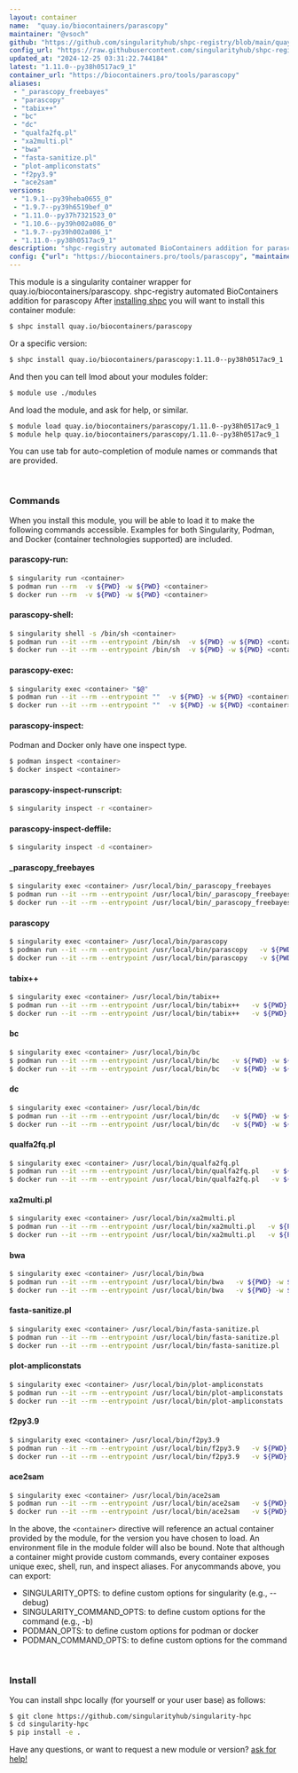 ```yaml
---
layout: container
name:  "quay.io/biocontainers/parascopy"
maintainer: "@vsoch"
github: "https://github.com/singularityhub/shpc-registry/blob/main/quay.io/biocontainers/parascopy/container.yaml"
config_url: "https://raw.githubusercontent.com/singularityhub/shpc-registry/main/quay.io/biocontainers/parascopy/container.yaml"
updated_at: "2024-12-25 03:31:22.744184"
latest: "1.11.0--py38h0517ac9_1"
container_url: "https://biocontainers.pro/tools/parascopy"
aliases:
 - "_parascopy_freebayes"
 - "parascopy"
 - "tabix++"
 - "bc"
 - "dc"
 - "qualfa2fq.pl"
 - "xa2multi.pl"
 - "bwa"
 - "fasta-sanitize.pl"
 - "plot-ampliconstats"
 - "f2py3.9"
 - "ace2sam"
versions:
 - "1.9.1--py39heba0655_0"
 - "1.9.7--py39h6519bef_0"
 - "1.11.0--py37h7321523_0"
 - "1.10.6--py39h002a086_0"
 - "1.9.7--py39h002a086_1"
 - "1.11.0--py38h0517ac9_1"
description: "shpc-registry automated BioContainers addition for parascopy"
config: {"url": "https://biocontainers.pro/tools/parascopy", "maintainer": "@vsoch", "description": "shpc-registry automated BioContainers addition for parascopy", "latest": {"1.11.0--py38h0517ac9_1": "sha256:c62558ae16aa14e24722d75bde863cb915042412169dffd7c3535ac3be502ec3"}, "tags": {"1.9.1--py39heba0655_0": "sha256:510ea5bec833767af1c344ca772bae2d9bab06a4cf6c260cec1ebf528b5887c3", "1.9.7--py39h6519bef_0": "sha256:370fd811e849293ffb438c84d1fd0bc80acb926fdd1cd2bd0d6f7e089020a808", "1.11.0--py37h7321523_0": "sha256:777f728dae0454ad9d726060d1a280d9fdb38079196f017bf699c2ba1deb4f47", "1.10.6--py39h002a086_0": "sha256:a69109d64a78ecff71d45f6855b6135893c940e0590a0ff8e69c50123d1c199b", "1.9.7--py39h002a086_1": "sha256:b98cacd798cb996302663d5035a9eb1ac297d4a0a9a3f2f91991b6c1f2a93db5", "1.11.0--py38h0517ac9_1": "sha256:c62558ae16aa14e24722d75bde863cb915042412169dffd7c3535ac3be502ec3"}, "docker": "quay.io/biocontainers/parascopy", "aliases": {"_parascopy_freebayes": "/usr/local/bin/_parascopy_freebayes", "parascopy": "/usr/local/bin/parascopy", "tabix++": "/usr/local/bin/tabix++", "bc": "/usr/local/bin/bc", "dc": "/usr/local/bin/dc", "qualfa2fq.pl": "/usr/local/bin/qualfa2fq.pl", "xa2multi.pl": "/usr/local/bin/xa2multi.pl", "bwa": "/usr/local/bin/bwa", "fasta-sanitize.pl": "/usr/local/bin/fasta-sanitize.pl", "plot-ampliconstats": "/usr/local/bin/plot-ampliconstats", "f2py3.9": "/usr/local/bin/f2py3.9", "ace2sam": "/usr/local/bin/ace2sam"}}
---
```


This module is a singularity container wrapper for quay.io/biocontainers/parascopy.
shpc-registry automated BioContainers addition for parascopy
After [installing shpc](#install) you will want to install this container module:


```bash
$ shpc install quay.io/biocontainers/parascopy
```

Or a specific version:

```bash
$ shpc install quay.io/biocontainers/parascopy:1.11.0--py38h0517ac9_1
```

And then you can tell lmod about your modules folder:

```bash
$ module use ./modules
```

And load the module, and ask for help, or similar.

```bash
$ module load quay.io/biocontainers/parascopy/1.11.0--py38h0517ac9_1
$ module help quay.io/biocontainers/parascopy/1.11.0--py38h0517ac9_1
```

You can use tab for auto-completion of module names or commands that are provided.

<br>

### Commands

When you install this module, you will be able to load it to make the following commands accessible.
Examples for both Singularity, Podman, and Docker (container technologies supported) are included.

#### parascopy-run:

```bash
$ singularity run <container>
$ podman run --rm  -v ${PWD} -w ${PWD} <container>
$ docker run --rm  -v ${PWD} -w ${PWD} <container>
```

#### parascopy-shell:

```bash
$ singularity shell -s /bin/sh <container>
$ podman run --it --rm --entrypoint /bin/sh  -v ${PWD} -w ${PWD} <container>
$ docker run --it --rm --entrypoint /bin/sh  -v ${PWD} -w ${PWD} <container>
```

#### parascopy-exec:

```bash
$ singularity exec <container> "$@"
$ podman run --it --rm --entrypoint ""  -v ${PWD} -w ${PWD} <container> "$@"
$ docker run --it --rm --entrypoint ""  -v ${PWD} -w ${PWD} <container> "$@"
```

#### parascopy-inspect:

Podman and Docker only have one inspect type.

```bash
$ podman inspect <container>
$ docker inspect <container>
```

#### parascopy-inspect-runscript:

```bash
$ singularity inspect -r <container>
```

#### parascopy-inspect-deffile:

```bash
$ singularity inspect -d <container>
```


#### _parascopy_freebayes

```bash
$ singularity exec <container> /usr/local/bin/_parascopy_freebayes
$ podman run --it --rm --entrypoint /usr/local/bin/_parascopy_freebayes   -v ${PWD} -w ${PWD} <container> -c " $@"
$ docker run --it --rm --entrypoint /usr/local/bin/_parascopy_freebayes   -v ${PWD} -w ${PWD} <container> -c " $@"
```


#### parascopy

```bash
$ singularity exec <container> /usr/local/bin/parascopy
$ podman run --it --rm --entrypoint /usr/local/bin/parascopy   -v ${PWD} -w ${PWD} <container> -c " $@"
$ docker run --it --rm --entrypoint /usr/local/bin/parascopy   -v ${PWD} -w ${PWD} <container> -c " $@"
```


#### tabix++

```bash
$ singularity exec <container> /usr/local/bin/tabix++
$ podman run --it --rm --entrypoint /usr/local/bin/tabix++   -v ${PWD} -w ${PWD} <container> -c " $@"
$ docker run --it --rm --entrypoint /usr/local/bin/tabix++   -v ${PWD} -w ${PWD} <container> -c " $@"
```


#### bc

```bash
$ singularity exec <container> /usr/local/bin/bc
$ podman run --it --rm --entrypoint /usr/local/bin/bc   -v ${PWD} -w ${PWD} <container> -c " $@"
$ docker run --it --rm --entrypoint /usr/local/bin/bc   -v ${PWD} -w ${PWD} <container> -c " $@"
```


#### dc

```bash
$ singularity exec <container> /usr/local/bin/dc
$ podman run --it --rm --entrypoint /usr/local/bin/dc   -v ${PWD} -w ${PWD} <container> -c " $@"
$ docker run --it --rm --entrypoint /usr/local/bin/dc   -v ${PWD} -w ${PWD} <container> -c " $@"
```


#### qualfa2fq.pl

```bash
$ singularity exec <container> /usr/local/bin/qualfa2fq.pl
$ podman run --it --rm --entrypoint /usr/local/bin/qualfa2fq.pl   -v ${PWD} -w ${PWD} <container> -c " $@"
$ docker run --it --rm --entrypoint /usr/local/bin/qualfa2fq.pl   -v ${PWD} -w ${PWD} <container> -c " $@"
```


#### xa2multi.pl

```bash
$ singularity exec <container> /usr/local/bin/xa2multi.pl
$ podman run --it --rm --entrypoint /usr/local/bin/xa2multi.pl   -v ${PWD} -w ${PWD} <container> -c " $@"
$ docker run --it --rm --entrypoint /usr/local/bin/xa2multi.pl   -v ${PWD} -w ${PWD} <container> -c " $@"
```


#### bwa

```bash
$ singularity exec <container> /usr/local/bin/bwa
$ podman run --it --rm --entrypoint /usr/local/bin/bwa   -v ${PWD} -w ${PWD} <container> -c " $@"
$ docker run --it --rm --entrypoint /usr/local/bin/bwa   -v ${PWD} -w ${PWD} <container> -c " $@"
```


#### fasta-sanitize.pl

```bash
$ singularity exec <container> /usr/local/bin/fasta-sanitize.pl
$ podman run --it --rm --entrypoint /usr/local/bin/fasta-sanitize.pl   -v ${PWD} -w ${PWD} <container> -c " $@"
$ docker run --it --rm --entrypoint /usr/local/bin/fasta-sanitize.pl   -v ${PWD} -w ${PWD} <container> -c " $@"
```


#### plot-ampliconstats

```bash
$ singularity exec <container> /usr/local/bin/plot-ampliconstats
$ podman run --it --rm --entrypoint /usr/local/bin/plot-ampliconstats   -v ${PWD} -w ${PWD} <container> -c " $@"
$ docker run --it --rm --entrypoint /usr/local/bin/plot-ampliconstats   -v ${PWD} -w ${PWD} <container> -c " $@"
```


#### f2py3.9

```bash
$ singularity exec <container> /usr/local/bin/f2py3.9
$ podman run --it --rm --entrypoint /usr/local/bin/f2py3.9   -v ${PWD} -w ${PWD} <container> -c " $@"
$ docker run --it --rm --entrypoint /usr/local/bin/f2py3.9   -v ${PWD} -w ${PWD} <container> -c " $@"
```


#### ace2sam

```bash
$ singularity exec <container> /usr/local/bin/ace2sam
$ podman run --it --rm --entrypoint /usr/local/bin/ace2sam   -v ${PWD} -w ${PWD} <container> -c " $@"
$ docker run --it --rm --entrypoint /usr/local/bin/ace2sam   -v ${PWD} -w ${PWD} <container> -c " $@"
```



In the above, the `<container>` directive will reference an actual container provided
by the module, for the version you have chosen to load. An environment file in the
module folder will also be bound. Note that although a container
might provide custom commands, every container exposes unique exec, shell, run, and
inspect aliases. For anycommands above, you can export:

 - SINGULARITY_OPTS: to define custom options for singularity (e.g., --debug)
 - SINGULARITY_COMMAND_OPTS: to define custom options for the command (e.g., -b)
 - PODMAN_OPTS: to define custom options for podman or docker
 - PODMAN_COMMAND_OPTS: to define custom options for the command

<br>

### Install

You can install shpc locally (for yourself or your user base) as follows:

```bash
$ git clone https://github.com/singularityhub/singularity-hpc
$ cd singularity-hpc
$ pip install -e .
```

Have any questions, or want to request a new module or version? [ask for help!](https://github.com/singularityhub/singularity-hpc/issues)